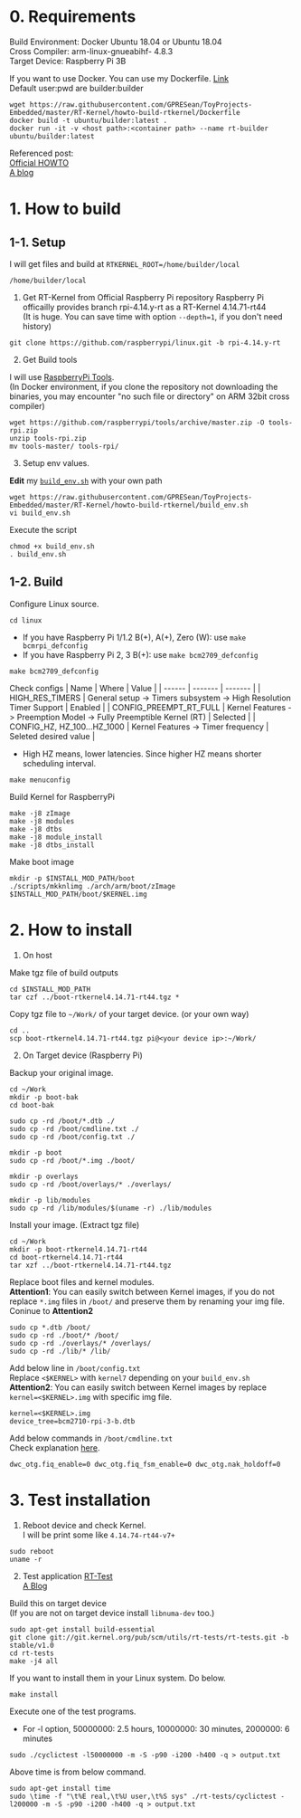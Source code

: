 
# 0. Requirements
Build Environment: Docker Ubuntu 18.04 or Ubuntu 18.04  
Cross Compiler: arm-linux-gnueabihf- 4.8.3  
Target Device: Raspberry Pi 3B  

If you want to use Docker. You can use my Dockerfile. [Link](https://github.com/GPRESean/ToyProjects-Embedded/blob/master/RT-Kernel/howto-build-rtkernel/Dockerfile)  
Default user:pwd are builder:builder
```
wget https://raw.githubusercontent.com/GPRESean/ToyProjects-Embedded/master/RT-Kernel/howto-build-rtkernel/Dockerfile
docker build -t ubuntu/builder:latest .
docker run -it -v <host path>:<container path> --name rt-builder ubuntu/builder:latest
```

Referenced post:  
[Official HOWTO](https://wiki.linuxfoundation.org/realtime/documentation/howto/applications/preemptrt_setup)  
[A blog](https://lemariva.com/blog/2018/07/raspberry-pi-xenomai-patching-tutorial-for-kernel-4-14-y)

# 1. How to build

## 1-1. Setup

I will get files and build at `RTKERNEL_ROOT=/home/builder/local`
```
/home/builder/local
```

1. Get RT-Kernel from Official Raspberry Pi repository
Raspberry Pi officailly provides branch rpi-4.14.y-rt as a RT-Kernel 4.14.71-rt44  
(It is huge. You can save time with option `--depth=1`, if you don't need history)
```
git clone https://github.com/raspberrypi/linux.git -b rpi-4.14.y-rt
```

2. Get Build tools

I will use [RaspberryPi Tools](https://github.com/raspberrypi/tools).  
(In Docker environment, if you clone the repository not downloading the binaries, you may encounter "no such file or directory" on ARM 32bit cross compiler)
```
wget https://github.com/raspberrypi/tools/archive/master.zip -O tools-rpi.zip
unzip tools-rpi.zip
mv tools-master/ tools-rpi/
```

3. Setup env values.

**Edit** my [`build_env.sh`](https://github.com/GPRESean/ToyProjects-Embedded/blob/master/RT-Kernel/howto-build-rtkernel/build_env.sh) with your own path
```
wget https://raw.githubusercontent.com/GPRESean/ToyProjects-Embedded/master/RT-Kernel/howto-build-rtkernel/build_env.sh
vi build_env.sh
```

Execute the script
```
chmod +x build_env.sh
. build_env.sh
```

## 1-2. Build

Configure Linux source.
```
cd linux
```

* If you have Raspberry Pi 1/1.2 B(+), A(+), Zero (W): use `make bcmrpi_defconfig`  
* If you have Raspberry Pi 2, 3 B(+): use `make bcm2709_defconfig`  
```
make bcm2709_defconfig
```

Check configs
| Name   | Where   | Value   |
| ------ | ------- | ------- |
| HIGH_RES_TIMERS | General setup -> Timers subsystem -> High Resolution Timer Support | Enabled |
| CONFIG_PREEMPT_RT_FULL | Kernel Features -> Preemption Model -> Fully Preemptible Kernel (RT) | Selected |
| CONFIG_HZ, HZ_100...HZ_1000 | Kernel Features -> Timer frequency | Seleted desired value |
* High HZ means, lower latencies. Since higher HZ means shorter scheduling interval.
```
make menuconfig
```

Build Kernel for RaspberryPi
```
make -j8 zImage
make -j8 modules
make -j8 dtbs
make -j8 module_install
make -j8 dtbs_install
```

Make boot image
```
mkdir -p $INSTALL_MOD_PATH/boot
./scripts/mkknlimg ./arch/arm/boot/zImage $INSTALL_MOD_PATH/boot/$KERNEL.img
```

# 2. How to install

1. On host

Make tgz file of build outputs
```
cd $INSTALL_MOD_PATH
tar czf ../boot-rtkernel4.14.71-rt44.tgz *
```

Copy tgz file to `~/Work/` of your target device. (or your own way)
```
cd ..
scp boot-rtkernel4.14.71-rt44.tgz pi@<your device ip>:~/Work/
```

2. On Target device (Raspberry Pi)

Backup your original image.
```
cd ~/Work
mkdir -p boot-bak
cd boot-bak

sudo cp -rd /boot/*.dtb ./
sudo cp -rd /boot/cmdline.txt ./
sudo cp -rd /boot/config.txt ./

mkdir -p boot
sudo cp -rd /boot/*.img ./boot/

mkdir -p overlays
sudo cp -rd /boot/overlays/* ./overlays/

mkdir -p lib/modules
sudo cp -rd /lib/modules/$(uname -r) ./lib/modules
```

Install your image. (Extract tgz file)
```
cd ~/Work
mkdir -p boot-rtkernel4.14.71-rt44
cd boot-rtkernel4.14.71-rt44
tar xzf ../boot-rtkernel4.14.71-rt44.tgz
```

Replace boot files and kernel modules.  
**Attention1**: You can easily switch between Kernel images, if you do not replace `*.img` files in `/boot/` and preserve them by renaming your img file. Coninue to **Attention2**  
```
sudo cp *.dtb /boot/
sudo cp -rd ./boot/* /boot/
sudo cp -rd ./overlays/* /overlays/
sudo cp -rd ./lib/* /lib/
```

Add below line in `/boot/config.txt`  
Replace `<$KERNEL>` with `kernel7` depending on your `build_env.sh`
**Attention2**: You can easily switch between Kernel images by replace `kernel=<$KERNEL>.img` with specific img file.
```
kernel=<$KERNEL>.img
device_tree=bcm2710-rpi-3-b.dtb
```

Add below commands in `/boot/cmdline.txt`  
Check explanation [here](https://raspberrypi.stackexchange.com/questions/4090/how-can-dwc-otg-speed-1-be-made-to-work).
```
dwc_otg.fiq_enable=0 dwc_otg.fiq_fsm_enable=0 dwc_otg.nak_holdoff=0
```

# 3. Test installation

1. Reboot device and check Kernel.  
I will be print some like `4.14.74-rt44-v7+`
```
sudo reboot
uname -r
```

2. Test application
[RT-Test](https://wiki.linuxfoundation.org/realtime/documentation/howto/tools/rt-tests)  
[A Blog](https://lemariva.com/blog/2018/02/raspberry-pi-rt-preempt-vs-standard-kernel-4-14-y)  

Build this on target device  
(If you are not on target device install `libnuma-dev` too.)
```
sudo apt-get install build-essential
git clone git://git.kernel.org/pub/scm/utils/rt-tests/rt-tests.git -b stable/v1.0
cd rt-tests
make -j4 all
```

If you want to install them in your Linux system. Do below.
```
make install
```

Execute one of the test programs.  
* For -l option, 50000000: 2.5 hours, 10000000: 30 minutes, 2000000: 6 minutes
```
sudo ./cyclictest -l50000000 -m -S -p90 -i200 -h400 -q > output.txt
```

Above time is from below command.
```
sudo apt-get install time
sudo \time -f "\t%E real,\t%U user,\t%S sys" ./rt-tests/cyclictest -l200000 -m -S -p90 -i200 -h400 -q > output.txt
```
